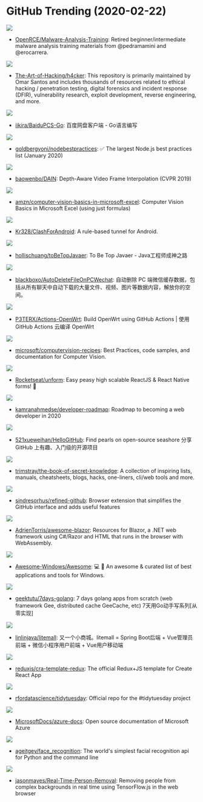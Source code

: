 # GitHub Trending (2020-02-22)

![](https://img.shields.io/badge/HTML-New%20131-green?style=flat-square&logo=appveyor)
- [OpenRCE/Malware-Analysis-Training](https://github.com/OpenRCE/Malware-Analysis-Training): Retired beginner/intermediate malware analysis training materials from @pedramamini and @erocarrera.

![](https://img.shields.io/badge/Rich%20Text%20Format-New%20222-green?style=flat-square&logo=appveyor)
- [The-Art-of-Hacking/h4cker](https://github.com/The-Art-of-Hacking/h4cker): This repository is primarily maintained by Omar Santos and includes thousands of resources related to ethical hacking / penetration testing, digital forensics and incident response (DFIR), vulnerability research, exploit development, reverse engineering, and more.

![](https://img.shields.io/badge/Go-New%20105-green?style=flat-square&logo=appveyor)
- [iikira/BaiduPCS-Go](https://github.com/iikira/BaiduPCS-Go): 百度网盘客户端 - Go语言编写

![](https://img.shields.io/badge/JavaScript-New%20113-green?style=flat-square&logo=appveyor)
- [goldbergyoni/nodebestpractices](https://github.com/goldbergyoni/nodebestpractices): ✅ The largest Node.js best practices list (January 2020)

![](https://img.shields.io/badge/Python-New%2079-green?style=flat-square&logo=appveyor)
- [baowenbo/DAIN](https://github.com/baowenbo/DAIN): Depth-Aware Video Frame Interpolation (CVPR 2019)

![](https://img.shields.io/badge/none-New%20292-green?style=flat-square&logo=appveyor)
- [amzn/computer-vision-basics-in-microsoft-excel](https://github.com/amzn/computer-vision-basics-in-microsoft-excel): Computer Vision Basics in Microsoft Excel (using just formulas)

![](https://img.shields.io/badge/Kotlin-New%2034-green?style=flat-square&logo=appveyor)
- [Kr328/ClashForAndroid](https://github.com/Kr328/ClashForAndroid): A rule-based tunnel for Android.

![](https://img.shields.io/badge/Java-New%2066-green?style=flat-square&logo=appveyor)
- [hollischuang/toBeTopJavaer](https://github.com/hollischuang/toBeTopJavaer): To Be Top Javaer - Java工程师成神之路

![](https://img.shields.io/badge/Python-New%2029-green?style=flat-square&logo=appveyor)
- [blackboxo/AutoDeleteFileOnPCWechat](https://github.com/blackboxo/AutoDeleteFileOnPCWechat): 自动删除 PC 端微信缓存数据，包括从所有聊天中自动下载的大量文件、视频、图片等数据内容，解放你的空间。

![](https://img.shields.io/badge/Shell-New%2024-green?style=flat-square&logo=appveyor)
- [P3TERX/Actions-OpenWrt](https://github.com/P3TERX/Actions-OpenWrt): Build OpenWrt using GitHub Actions | 使用 GitHub Actions 云编译 OpenWrt

![](https://img.shields.io/badge/Jupyter%20Notebook-New%20329-green?style=flat-square&logo=appveyor)
- [microsoft/computervision-recipes](https://github.com/microsoft/computervision-recipes): Best Practices, code samples, and documentation for Computer Vision.

![](https://img.shields.io/badge/TypeScript-New%2046-green?style=flat-square&logo=appveyor)
- [Rocketseat/unform](https://github.com/Rocketseat/unform): Easy peasy high scalable ReactJS & React Native forms! 🚀

![](https://img.shields.io/badge/none-New%20100-green?style=flat-square&logo=appveyor)
- [kamranahmedse/developer-roadmap](https://github.com/kamranahmedse/developer-roadmap): Roadmap to becoming a web developer in 2020

![](https://img.shields.io/badge/Python-New%2088-green?style=flat-square&logo=appveyor)
- [521xueweihan/HelloGitHub](https://github.com/521xueweihan/HelloGitHub): Find pearls on open-source seashore 分享 GitHub 上有趣、入门级的开源项目

![](https://img.shields.io/badge/none-New%2090-green?style=flat-square&logo=appveyor)
- [trimstray/the-book-of-secret-knowledge](https://github.com/trimstray/the-book-of-secret-knowledge): A collection of inspiring lists, manuals, cheatsheets, blogs, hacks, one-liners, cli/web tools and more.

![](https://img.shields.io/badge/TypeScript-New%2043-green?style=flat-square&logo=appveyor)
- [sindresorhus/refined-github](https://github.com/sindresorhus/refined-github): Browser extension that simplifies the GitHub interface and adds useful features

![](https://img.shields.io/badge/none-New%2017-green?style=flat-square&logo=appveyor)
- [AdrienTorris/awesome-blazor](https://github.com/AdrienTorris/awesome-blazor): Resources for Blazor, a .NET web framework using C#/Razor and HTML that runs in the browser with WebAssembly.

![](https://img.shields.io/badge/none-New%20157-green?style=flat-square&logo=appveyor)
- [Awesome-Windows/Awesome](https://github.com/Awesome-Windows/Awesome): 💻 🎉 An awesome & curated list of best applications and tools for Windows.

![](https://img.shields.io/badge/Go-New%20159-green?style=flat-square&logo=appveyor)
- [geektutu/7days-golang](https://github.com/geektutu/7days-golang): 7 days golang apps from scratch (web framework Gee, distributed cache GeeCache, etc) 7天用Go动手写系列[从零实现]

![](https://img.shields.io/badge/Java-New%2024-green?style=flat-square&logo=appveyor)
- [linlinjava/litemall](https://github.com/linlinjava/litemall): 又一个小商城。litemall = Spring Boot后端 + Vue管理员前端 + 微信小程序用户前端 + Vue用户移动端

![](https://img.shields.io/badge/JavaScript-New%2090-green?style=flat-square&logo=appveyor)
- [reduxjs/cra-template-redux](https://github.com/reduxjs/cra-template-redux): The official Redux+JS template for Create React App

![](https://img.shields.io/badge/R-New%2014-green?style=flat-square&logo=appveyor)
- [rfordatascience/tidytuesday](https://github.com/rfordatascience/tidytuesday): Official repo for the #tidytuesday project

![](https://img.shields.io/badge/PowerShell-New%203-green?style=flat-square&logo=appveyor)
- [MicrosoftDocs/azure-docs](https://github.com/MicrosoftDocs/azure-docs): Open source documentation of Microsoft Azure

![](https://img.shields.io/badge/Python-New%2081-green?style=flat-square&logo=appveyor)
- [ageitgey/face_recognition](https://github.com/ageitgey/face_recognition): The world's simplest facial recognition api for Python and the command line

![](https://img.shields.io/badge/JavaScript-New%20637-green?style=flat-square&logo=appveyor)
- [jasonmayes/Real-Time-Person-Removal](https://github.com/jasonmayes/Real-Time-Person-Removal): Removing people from complex backgrounds in real time using TensorFlow.js in the web browser

